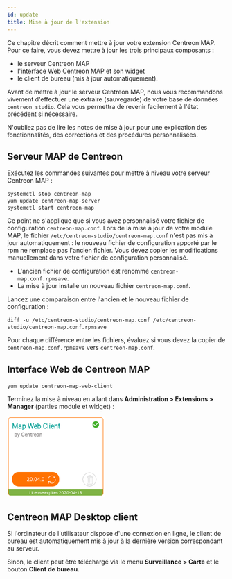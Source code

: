 ```yaml
---
id: update
title: Mise à jour de l'extension
---
```


Ce chapitre décrit comment mettre à jour votre extension Centreon MAP. Pour ce faire, vous devez mettre à jour les trois principaux composants :

- le serveur Centreon MAP
- l'interface Web Centreon MAP et son widget
- le client de bureau (mis à jour automatiquement).

Avant de mettre à jour le serveur Centreon MAP, nous vous recommandons vivement d'effectuer une extraire (sauvegarde) de votre base de données `centreon_studio`.
Cela vous permettra de revenir facilement à l'état précédent si nécessaire.

N'oubliez pas de lire les notes de mise à jour pour une explication des fonctionnalités, des corrections et des procédures personnalisées.

## Serveur MAP de Centreon

Exécutez les commandes suivantes pour mettre à niveau votre serveur Centreon MAP :

``` shell
systemctl stop centreon-map
yum update centreon-map-server
systemctl start centreon-map
```

Ce point ne s'applique que si vous avez personnalisé votre fichier de configuration `centreon-map.conf`.
Lors de la mise à jour de votre module MAP, le fichier `/etc/centreon-studio/centreon-map.conf` n'est pas mis à jour automatiquement : le nouveau fichier de configuration apporté par le rpm ne remplace pas l'ancien fichier.
Vous devez copier les modifications manuellement dans votre fichier de configuration personnalisé.

* L'ancien fichier de configuration est renommé `centreon-map.conf.rpmsave`.
* La mise à jour installe un nouveau fichier `centreon-map.conf`.

Lancez une comparaison entre l'ancien et le nouveau fichier de configuration :

```shell
diff -u /etc/centreon-studio/centreon-map.conf /etc/centreon-studio/centreon-map.conf.rpmsave
```

Pour chaque différence entre les fichiers, évaluez si vous devez la copier de `centreon-map.conf.rpmsave` vers `centreon-map.conf`.

## Interface Web de Centreon MAP

```shell
yum update centreon-map-web-client
```

Terminez la mise à niveau en allant dans **Administration > Extensions > Manager** (parties module et widget) :

![image](../assets/graph-views/update-web-client.png)

## Centreon MAP Desktop client

Si l'ordinateur de l'utilisateur dispose d'une connexion en ligne, le client de bureau est automatiquement mis à jour à la dernière version correspondant au serveur.

Sinon, le client peut être téléchargé via le menu **Surveillance > Carte** et le bouton **Client de bureau**.
